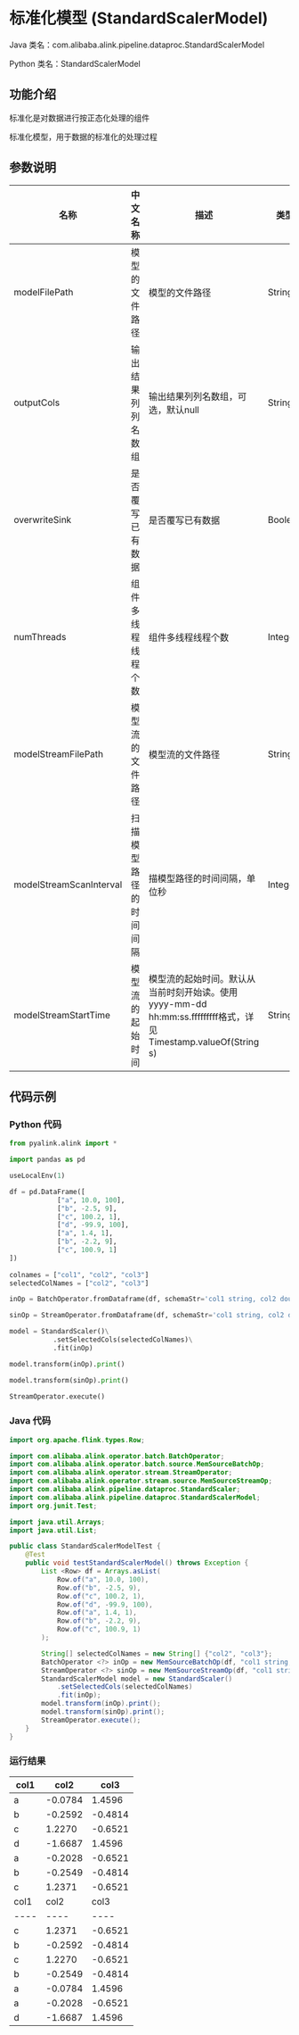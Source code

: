 # 标准化模型 (StandardScalerModel)
Java 类名：com.alibaba.alink.pipeline.dataproc.StandardScalerModel

Python 类名：StandardScalerModel


## 功能介绍

标准化是对数据进行按正态化处理的组件

标准化模型，用于数据的标准化的处理过程

## 参数说明

| 名称 | 中文名称 | 描述 | 类型 | 是否必须？ | 取值范围 | 默认值 |
| --- | --- | --- | --- | --- | --- | --- |
| modelFilePath | 模型的文件路径 | 模型的文件路径 | String |  |  | null |
| outputCols | 输出结果列列名数组 | 输出结果列列名数组，可选，默认null | String[] |  |  | null |
| overwriteSink | 是否覆写已有数据 | 是否覆写已有数据 | Boolean |  |  | false |
| numThreads | 组件多线程线程个数 | 组件多线程线程个数 | Integer |  |  | 1 |
| modelStreamFilePath | 模型流的文件路径 | 模型流的文件路径 | String |  |  | null |
| modelStreamScanInterval | 扫描模型路径的时间间隔 | 描模型路径的时间间隔，单位秒 | Integer |  |  | 10 |
| modelStreamStartTime | 模型流的起始时间 | 模型流的起始时间。默认从当前时刻开始读。使用yyyy-mm-dd hh:mm:ss.fffffffff格式，详见Timestamp.valueOf(String s) | String |  |  | null |


## 代码示例
### Python 代码
```python
from pyalink.alink import *

import pandas as pd

useLocalEnv(1)

df = pd.DataFrame([
            ["a", 10.0, 100],
            ["b", -2.5, 9],
            ["c", 100.2, 1],
            ["d", -99.9, 100],
            ["a", 1.4, 1],
            ["b", -2.2, 9],
            ["c", 100.9, 1]
])
             
colnames = ["col1", "col2", "col3"]
selectedColNames = ["col2", "col3"]

inOp = BatchOperator.fromDataframe(df, schemaStr='col1 string, col2 double, col3 long')

sinOp = StreamOperator.fromDataframe(df, schemaStr='col1 string, col2 double, col3 long')            

model = StandardScaler()\
           .setSelectedCols(selectedColNames)\
           .fit(inOp)

model.transform(inOp).print()

model.transform(sinOp).print()

StreamOperator.execute()

```
### Java 代码
```java
import org.apache.flink.types.Row;

import com.alibaba.alink.operator.batch.BatchOperator;
import com.alibaba.alink.operator.batch.source.MemSourceBatchOp;
import com.alibaba.alink.operator.stream.StreamOperator;
import com.alibaba.alink.operator.stream.source.MemSourceStreamOp;
import com.alibaba.alink.pipeline.dataproc.StandardScaler;
import com.alibaba.alink.pipeline.dataproc.StandardScalerModel;
import org.junit.Test;

import java.util.Arrays;
import java.util.List;

public class StandardScalerModelTest {
	@Test
	public void testStandardScalerModel() throws Exception {
		List <Row> df = Arrays.asList(
			Row.of("a", 10.0, 100),
			Row.of("b", -2.5, 9),
			Row.of("c", 100.2, 1),
			Row.of("d", -99.9, 100),
			Row.of("a", 1.4, 1),
			Row.of("b", -2.2, 9),
			Row.of("c", 100.9, 1)
		);

		String[] selectedColNames = new String[] {"col2", "col3"};
		BatchOperator <?> inOp = new MemSourceBatchOp(df, "col1 string, col2 double, col3 int");
		StreamOperator <?> sinOp = new MemSourceStreamOp(df, "col1 string, col2 double, col3 int");
		StandardScalerModel model = new StandardScaler()
			.setSelectedCols(selectedColNames)
			.fit(inOp);
		model.transform(inOp).print();
		model.transform(sinOp).print();
		StreamOperator.execute();
	}
}
```

### 运行结果

col1|col2|col3
----|----|----
a|-0.0784|1.4596
b|-0.2592|-0.4814
c|1.2270|-0.6521
d|-1.6687|1.4596
a|-0.2028|-0.6521
b|-0.2549|-0.4814
c|1.2371|-0.6521
col1|col2|col3
----|----|----
c|1.2371|-0.6521
b|-0.2592|-0.4814
c|1.2270|-0.6521
b|-0.2549|-0.4814
a|-0.0784|1.4596
a|-0.2028|-0.6521
d|-1.6687|1.4596
